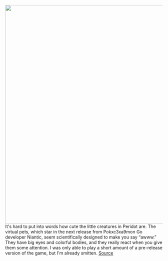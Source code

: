 <img src='https://cdn.vox-cdn.com/thumbor/YOROtO8mU6s-xpuP-y0ovfu2wxk=/0x0:6000x3375/1200x800/filters:focal(2520x1208:3480x2168)/cdn.vox-cdn.com/uploads/chorus_image/image/70987088/Peridot_Key_Art_1920_x_1080.0.png' width='700px' /><br/>
It's hard to put into words how cute the little creatures in Peridot are. The virtual pets, which star in the next release from Pokxc3xa9mon Go developer Niantic, seem scientifically designed to make you say “awww.” They have big eyes and colorful bodies, and they really react when you give them some attention. I was only able to play a short amount of a pre-release version of the game, but I'm already smitten.
<a href='https://www.theverge.com/23171300/peridot-hands-on-preview-niantic'> Source <a/>